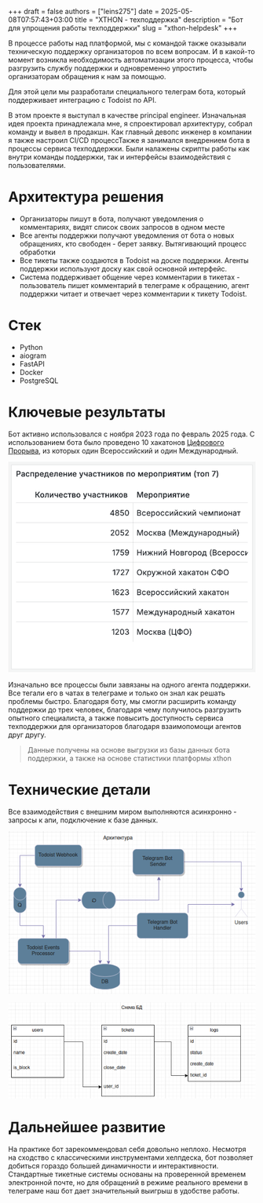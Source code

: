+++ 
draft = false
authors = ["leins275"]
date = 2025-05-08T07:57:43+03:00
title = "XTHON - техподдержка"
description = "Бот для упрощения работы техподдержки"
slug = "xthon-helpdesk"
+++

В процессе работы над платформой, мы с командой также оказывали техническую поддержку организаторов по всем вопросам. И в какой-то момент возникла необходимость автоматизации этого процесса, чтобы разгрузить службу поддержки и одновременно упростить организаторам обращения к нам за помощью.

Для этой цели мы разработали специального телеграм бота, который поддерживает интеграцию c Todoist по API. 

В этом проекте я выступал в качестве principal engineer. Изначальная идея проекта принадлежала мне, я спроектировал архитектуру, собрал команду и вывел в продакшн. Как главный девопс инженер в компании я также настроил CI/CD процессТакже я занимался внедрением бота в процессы сервиса техподдержки. Были налажены скрипты работы как внутри команды поддержки, так и интерфейсы взаимодействия с пользователями.


# Архитектура решения
- Организаторы пишут в бота, получают уведомления о комментариях, видят список своих запросов в одном месте
- Все агенты поддержки получают уведомления от бота о новых обращениях, кто свободен - берет заявку. Вытягивающий процесс обработки
- Все тикеты также создаются в Todoist на доске поддержки. Агенты поддержки используют доску как свой основной интерфейс. 
- Система поддерживает общение через комментарии в тикетах - пользователь пишет комментарий в телеграме к обращению, агент поддержки читает и отвечает через комментарии к тикету Todoist.

# Стек
- Python
- aiogram
- FastAPI
- Docker
- PostgreSQL

# Ключевые результаты

Бот активно использовался с ноября 2023 года по февраль 2025 года. C использованием бота было проведено 10 хакатонов [Цифрового Прорыва](https://hacks-ai.ru/), из которых один Всероссийский и один Международный.

![Число участников на мероприятиях](img/number-attendees.png)

Изначально все процессы были завязаны на одного агента поддержки. Все тегали его в чатах в телеграме и только он знал как решать проблемы быстро. Благодаря боту, мы смогли расширить команду поддержки до трех человек, благодаря чему получилось разгрузить опытного специалиста, а также повысить доступность сервиса техподдержки для организаторов благодаря взаимопомощи агентов друг другу. 

> Данные получены на основе выгрузки из базы данных бота поддержки, а также на основе статистики платформы xthon

# Технические детали
Все взаимодействия с внешним миром выполняются асинхронно - запросы к апи, подключение к базе данных.

![Архитектура приложения](img/architecture.png)

![Схема базы данных](img/schema_db.png)

# Дальнейшее развитие 
На практике бот зарекоммендовал себя довольно неплохо. Несмотря на сходство с классическими инструментами хелпдеска, бот позволяет добиться гораздо большей динамичности и интерактивности. Стандартные тикетные системы основаны на проверенной временем электронной почте, но для обращений в режиме реального времени в телеграме наш бот дает значительный выигрыш в удобстве работы.